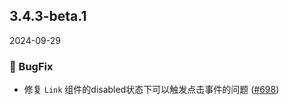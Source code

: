 ## 3.4.3-beta.1
2024-09-29
### 🐞 BugFix

- 修复 `Link` 组件的disabled状态下可以触发点击事件的问题 ([#698](https://github.com/sheinsight/shineout-next/pull/698))
